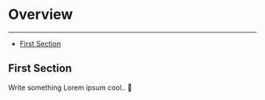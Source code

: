# Overview

---

- [First Section](#section-1)

<a name="section-1"></a>
## First Section

Write something Lorem ipsum cool.. 🦊